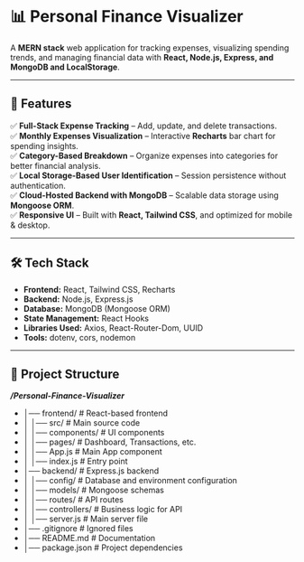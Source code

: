# **📊 Personal Finance Visualizer**  

A **MERN stack** web application for tracking expenses, visualizing spending trends, and managing financial data with **React, Node.js, Express, and MongoDB and LocalStorage**.  

---

## **🚀 Features**  
✅ **Full-Stack Expense Tracking** – Add, update, and delete transactions.  
✅ **Monthly Expenses Visualization** – Interactive **Recharts** bar chart for spending insights.  
✅ **Category-Based Breakdown** – Organize expenses into categories for better financial analysis.  
✅ **Local Storage-Based User Identification** – Session persistence without authentication.  
✅ **Cloud-Hosted Backend with MongoDB** – Scalable data storage using **Mongoose ORM**.  
✅ **Responsive UI** – Built with **React, Tailwind CSS**, and optimized for mobile & desktop.  

---

## **🛠️ Tech Stack**  
- **Frontend:** React, Tailwind CSS, Recharts  
- **Backend:** Node.js, Express.js  
- **Database:** MongoDB (Mongoose ORM)  
- **State Management:** React Hooks  
- **Libraries Used:** Axios, React-Router-Dom, UUID  
- **Tools:** dotenv, cors, nodemon  

---

## **📂 Project Structure**  

 ***/Personal-Finance-Visualizer***
- │── frontend/ # React-based frontend
- │ │── src/ # Main source code
- │ │── components/ # UI components
- │ │── pages/ # Dashboard, Transactions, etc.
- │ │── App.js # Main App component
- │ │── index.js # Entry point
- │── backend/ # Express.js backend
- │ │── config/ # Database and environment configuration
- │ │── models/ # Mongoose schemas
- │ │── routes/ # API routes
- │ │── controllers/ # Business logic for API
- │ │── server.js # Main server file
- │── .gitignore # Ignored files
- │── README.md # Documentation
- │── package.json # Project dependencies
